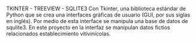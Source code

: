 TKINTER - TREEVIEW  - SQLITE3
Con Tkinter,  una biblioteca estándar de Python que se crea una interfaces gráficas de usuario (GUI, por sus siglas en inglés). 
Por medio de esta interface se manipula una base de datos de squlite3.
En este proyecto en la interfaz se manipulan datos fictios relacionados establecimiento vitivinícolas.
